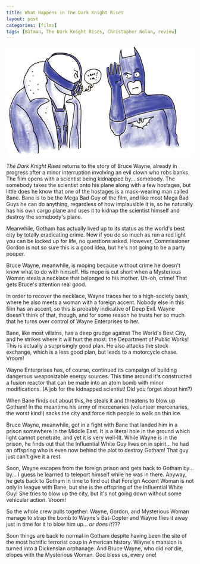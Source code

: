 ```yaml
---
title: What Happens in The Dark Knight Rises
layout: post
categories: [films]
tags: [Batman, The Dark Knight Rises, Christopher Nolan, review]
---
```


<img alt="Batman vs. Bane" src="/assets/images/blog/Bane.jpg"/>


_The Dark Knight Rises_ returns to the story of Bruce Wayne, already in progress after a minor interruption involving an evil clown who robs banks. The film opens with a scientist being kidnapped by... somebody. The somebody takes the scientist onto his plane along with a few hostages, but little does he know that one of the hostages is a mask-wearing man called Bane. Bane is to be the Mega Bad Guy of the film, and like most Mega Bad Guys he can do anything, regardless of how implausible it is, so he naturally has his own cargo plane and uses it to kidnap the scientist himself and destroy the somebody's plane.

Meanwhile, Gotham has actually lived up to its status as the world's best city by totally eradicating crime. Now if you do so much as run a red light you can be locked up for life, no questions asked. However, Commissioner Gordon is not so sure this is a good idea, but he's not going to be a party pooper.

Bruce Wayne, meanwhile, is moping because without crime he doesn't know what to do with himself. His mope is cut short when a Mysterious Woman steals a necklace that belonged to his mother. Uh-oh, crime! That gets Bruce's attention real good.

In order to recover the necklace, Wayne traces her to a high-society bash, where he also meets a woman with a foreign accent. Nobody else in this film has an accent, so this is probably indicative of Deep Evil. Wayne doesn't think of that, though, and for some reason he trusts her so much that he turns over control of Wayne Enterprises to her.

Bane, like most villains, has a deep grudge against The World's Best City, and he strikes where it will hurt the most: the Department of Public Works! This is actually a surprisingly good plan. He also attacks the stock exchange, which is a less good plan, but leads to a motorcycle chase. Vroom!

Wayne Enterprises has, of course, continued its campaign of building dangerous weaponizable energy sources. This time around it's constructed a fusion reactor that can be made into an atom bomb with minor modifications. (A job for the kidnapped scientist! Did you forget about him?) 

When Bane finds out about this, he steals it and threatens to blow up Gotham! In the meantime his army of mercenaries (volunteer mercenaries, the worst kind!) sacks the city and force rich people to walk on thin ice. 

Bruce Wayne, meanwhile, got in a fight with Bane that landed him in a prison somewhere in the Middle East. It is a literal hole in the ground which light cannot penetrate, and yet it is very well-lit. While Wayne is in the prison, he finds out that the Influential White Guy lives on in spirit... he had an offspring who is even now behind the plot to destroy Gotham! That guy just can't give it a rest.

Soon, Wayne escapes from the foreign prison and gets back to Gotham by... by... I guess he learned to teleport himself while he was in there. Anyway, he gets back to Gotham in time to find out that Foreign Accent Woman is not only in league with Bane, but she is the offspring of the Influential White Guy! She tries to blow up the city, but it's not going down without some vehicular action. Vroom!

So the whole crew pulls together: Wayne, Gordon, and Mysterious Woman manage to strap the bomb to Wayne's Bat-Copter and Wayne flies it away just in time for it to blow him up... _or does it_???

Soon things are back to normal in Gotham despite having been the site of the most horrific terrorist coup in American history. Wayne's mansion is turned into a Dickensian orphanage. And Bruce Wayne, who did _not_ die, elopes with the Mysterious Woman. God bless us, every one!
